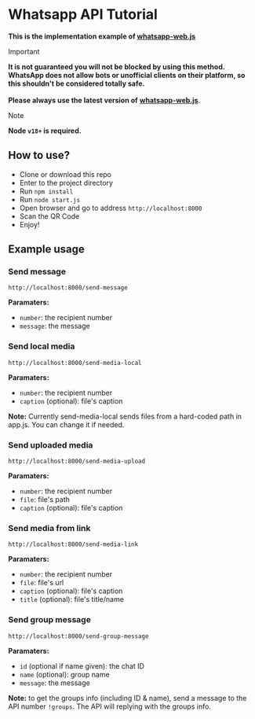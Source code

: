# Whatsapp API Tutorial

**This is the implementation example of <a href="https://github.com/pedroslopez/whatsapp-web.js">whatsapp-web.js</a>**

> [!IMPORTANT]
> **It is not guaranteed you will not be blocked by using this method. WhatsApp does not allow bots or unofficial clients on their platform, so this shouldn't be considered totally safe.**
> <br><br>**Please always use the latest version of** <a href="https://github.com/pedroslopez/whatsapp-web.js">**whatsapp-web.js**</a>.

> [!NOTE]
> **Node ``v18+`` is required.**

## How to use?
- Clone or download this repo
- Enter to the project directory
- Run `npm install`
- Run `node start.js`
- Open browser and go to address `http://localhost:8000`
- Scan the QR Code
- Enjoy!

## **Example usage**
### Send message
`http://localhost:8000/send-message`

**Paramaters:**
- `number`: the recipient number
- `message`: the message

### Send local media
`http://localhost:8000/send-media-local`

**Paramaters:**
- `number`: the recipient number
- `caption` (optional): file's caption

**Note:** Currently send-media-local sends files from a hard-coded path in app.js. You can change it if needed.

### Send uploaded media
`http://localhost:8000/send-media-upload`

**Paramaters:**
- `number`: the recipient number
- `file`: file's path
- `caption` (optional): file's caption

### Send media from link
`http://localhost:8000/send-media-link`

**Paramaters:**
- `number`: the recipient number
- `file`: file's url
- `caption` (optional): file's caption
- `title` (optional): file's title/name

### Send group message
`http://localhost:8000/send-group-message`

**Paramaters:**
- `id` (optional if name given): the chat ID
- `name` (optional): group name
- `message`: the message

**Note:** to get the groups info (including ID & name), send a message to the API number `!groups`. The API will replying with the groups info.
